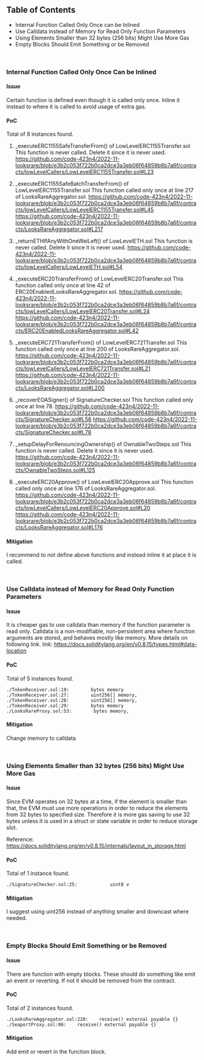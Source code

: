 ## Table of Contents
- Internal Function Called Only Once can be Inlined
- Use Calldata instead of Memory for Read Only Function Parameters
- Using Elements Smaller than 32 bytes (256 bits) Might Use More Gas
- Empty Blocks Should Emit Something or be Removed

&ensp;
### Internal Function Called Only Once Can be Inlined

#### Issue
Certain function is defined even though it is called only once.
Inline it instead to where it is called to avoid usage of extra gas.

#### PoC
Total of 8 instances found.

1. _executeERC1155SafeTransferFrom() of LowLevelERC1155Transfer.sol
This function is never called. Delete it since it is never used.
https://github.com/code-423n4/2022-11-looksrare/blob/e3b2c053f722b0ca2dce3a3eb06f64859b8b7a6f/contracts/lowLevelCallers/LowLevelERC1155Transfer.sol#L23

2. _executeERC1155SafeBatchTransferFrom() of LowLevelERC1155Transfer.sol
This function called only once at line 217 of LooksRareAggregator.sol.
https://github.com/code-423n4/2022-11-looksrare/blob/e3b2c053f722b0ca2dce3a3eb06f64859b8b7a6f/contracts/lowLevelCallers/LowLevelERC1155Transfer.sol#L45
https://github.com/code-423n4/2022-11-looksrare/blob/e3b2c053f722b0ca2dce3a3eb06f64859b8b7a6f/contracts/LooksRareAggregator.sol#L217

3. _returnETHIfAnyWithOneWeiLeft() of LowLevelETH.sol
This function is never called. Delete it since it is never used.
https://github.com/code-423n4/2022-11-looksrare/blob/e3b2c053f722b0ca2dce3a3eb06f64859b8b7a6f/contracts/lowLevelCallers/LowLevelETH.sol#L54

4. _executeERC20TransferFrom() of LowLevelERC20Transfer.sol
This function called only once at line 42 of ERC20EnabledLooksRareAggregator.sol.
https://github.com/code-423n4/2022-11-looksrare/blob/e3b2c053f722b0ca2dce3a3eb06f64859b8b7a6f/contracts/lowLevelCallers/LowLevelERC20Transfer.sol#L24
https://github.com/code-423n4/2022-11-looksrare/blob/e3b2c053f722b0ca2dce3a3eb06f64859b8b7a6f/contracts/ERC20EnabledLooksRareAggregator.sol#L42

5. _executeERC721TransferFrom() of LowLevelERC721Transfer.sol
This function called only once at line 200 of LooksRareAggregator.sol.
https://github.com/code-423n4/2022-11-looksrare/blob/e3b2c053f722b0ca2dce3a3eb06f64859b8b7a6f/contracts/lowLevelCallers/LowLevelERC721Transfer.sol#L21
https://github.com/code-423n4/2022-11-looksrare/blob/e3b2c053f722b0ca2dce3a3eb06f64859b8b7a6f/contracts/LooksRareAggregator.sol#L200

6. _recoverEOASigner() of SignatureChecker.sol
This function called only once at line 78.
https://github.com/code-423n4/2022-11-looksrare/blob/e3b2c053f722b0ca2dce3a3eb06f64859b8b7a6f/contracts/SignatureChecker.sol#L56
https://github.com/code-423n4/2022-11-looksrare/blob/e3b2c053f722b0ca2dce3a3eb06f64859b8b7a6f/contracts/SignatureChecker.sol#L78

7. _setupDelayForRenouncingOwnership() of OwnableTwoSteps.sol
This function is never called. Delete it since it is never used.
https://github.com/code-423n4/2022-11-looksrare/blob/e3b2c053f722b0ca2dce3a3eb06f64859b8b7a6f/contracts/OwnableTwoSteps.sol#L125

8. _executeERC20Approve() of LowLevelERC20Approve.sol
This function called only once at line 176 of LooksRareAggregator.sol.
https://github.com/code-423n4/2022-11-looksrare/blob/e3b2c053f722b0ca2dce3a3eb06f64859b8b7a6f/contracts/lowLevelCallers/LowLevelERC20Approve.sol#L20
https://github.com/code-423n4/2022-11-looksrare/blob/e3b2c053f722b0ca2dce3a3eb06f64859b8b7a6f/contracts/LooksRareAggregator.sol#L176

#### Mitigation
I recommend to not define above functions and instead inline it at place it is called.

&ensp;
### Use Calldata instead of Memory for Read Only Function Parameters

#### Issue
It is cheaper gas to use calldata than memory if the function parameter is read only.
Calldata is a non-modifiable, non-persistent area where function arguments are stored, 
and behaves mostly like memory. More details on following link.
link: https://docs.soliditylang.org/en/v0.8.15/types.html#data-location

#### PoC
Total of 5 instances found.
```
./TokenReceiver.sol:19:        bytes memory
./TokenReceiver.sol:27:        uint256[] memory,
./TokenReceiver.sol:28:        uint256[] memory,
./TokenReceiver.sol:29:        bytes memory
./LooksRareProxy.sol:53:        bytes memory,
```

#### Mitigation
Change memory to calldata

&ensp;
### Using Elements Smaller than 32 bytes (256 bits) Might Use More Gas

#### Issue
Since EVM operates on 32 bytes at a time, if the element is smaller than that, the EVM must use more operations
in order to reduce the elements from 32 bytes to specified size. Therefore it is more gas saving to use 32 bytes 
unless it is used in a struct or state variable in order to reduce storage slot. 

Reference: https://docs.soliditylang.org/en/v0.8.15/internals/layout_in_storage.html

#### PoC
Total of 1 instance found.
```
./SignatureChecker.sol:25:            uint8 v
```

#### Mitigation
I suggest using uint256 instead of anything smaller and downcast where needed.

&ensp;
### Empty Blocks Should Emit Something or be Removed

#### Issue
There are function with empty blocks. These should do something like emit an event or reverting.
If not it should be removed from the contract.

#### PoC
Total of 2 instances found.
```solidity
./LooksRareAggregator.sol:220:    receive() external payable {}
./SeaportProxy.sol:86:    receive() external payable {}
```

#### Mitigation
Add emit or revert in the function block.

&ensp;